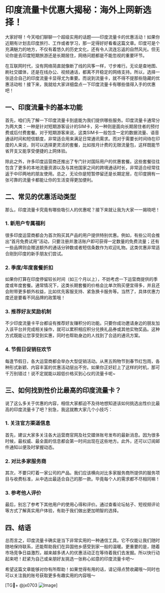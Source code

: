 # 印度流量卡优惠大揭秘：海外上网新选择！

大家好呀！今天咱们聊聊一个超级实用的话题——印度流量卡的优惠活动！如果你近期有计划去印度旅行、工作或者学习，那一定得好好看看这篇文章。印度可是个充满魅力的地方，不仅有着悠久的历史文化，还有令人流连忘返的自然风光。但无论你是去印度短期旅游还是长期居住，网络问题都是不能忽视的重要环节。

在互联网时代，没有网络简直就像断了线的风筝一样，寸步难行。无论是查地图、刷社交媒体，还是在线办公、视频通话，都离不开稳定的网络支持。所以，选择一张适合自己的印度流量卡显得尤为重要。而说到流量卡，就不得不提那些隐藏的优惠活动啦！接下来，我就给大家详细盘点一下印度流量卡有哪些值得入手的优惠吧！

## 一、印度流量卡的基本功能

首先，咱们先了解一下印度流量卡到底能为我们提供哪些服务。印度流量卡通常分为两大类：一种是针对短期游客设计的SIM卡，另一种则是面向长期居住者的预付费或后付费套餐。对于短期游客来说，这类SIM卡一般包含一定的数据流量、语音通话时间和短信额度，非常适合用来满足日常通讯需求。而对于需要长时间待在印度的人来说，则可以选择更灵活的套餐，比如按月计费的无限流量包，这样既能节省开支又能享受便捷的上网体验。

除此之外，许多印度运营商还推出了专门针对国际用户的优惠套餐。这些套餐往往包含了更多的本地流量资源以及与其他国家之间的跨境通话时长，非常适合经常往返于中印两地的朋友使用。总之，无论你是短暂停留还是长期定居，在印度拥有一张可靠的流量卡都能让你的生活变得更加便利。

## 二、常见的优惠活动类型

那么，印度流量卡究竟有哪些吸引人的优惠呢？接下来就让我为大家一一揭晓吧！

### 1. 新用户专属福利

很多印度运营商都会为首次购买其产品的用户提供特别优惠。例如，有些公司会推出“首月免费试用”活动，只要注册并激活账户即可获得一定数量的免费流量；还有一些品牌则会赠送额外的通话分钟数或者短信条数作为欢迎礼物。这类优惠非常适合刚到印度的新手朋友们尝试。

### 2. 季度/年度套餐折扣

如果你打算在印度停留较长时间（如三个月以上），不妨考虑一下运营商提供的季度或年度套餐。通常情况下，这类长期套餐的价格会比单次购买便宜得多，并且还会附带更多额外权益，比如优先客服支持、紧急换卡服务等。当然了，具体优惠力度还是要看不同品牌的政策哦！

### 3. 推荐好友奖励机制

不少印度流量卡平台都设有推荐好友赚积分的功能。只要你成功邀请身边的朋友加入该平台并完成相关操作，就可以累积相应积分兑换礼品券或其他实物奖品。这种方式既能让您享受到实惠，同时也帮助身边的人找到了合适的通讯方案。

### 4. 节假日促销狂欢节

每逢节假日，各大运营商都会举办大型促销活动。从黑五购物节到春节红包雨，各种形式新颖、内容丰富的优惠活动层出不穷。如果你正好赶上了这样的时机，那可千万别错过！说不定就能以超低价格买到心仪的流量卡呢~

## 三、如何找到性价比最高的印度流量卡？

说了这么多关于优惠的内容，相信大家都迫不及待地想知道该如何挑选出性价比最高的印度流量卡了吧？别急，我这就教大家几个小技巧：

### 1. 关注官方渠道信息

首先，建议大家多关注各大运营商官网及社交媒体账号发布的最新消息。因为很多时候，最权威、最全面的信息都会第一时间出现在这些地方。此外，还可以订阅邮件通知以便及时掌握动态。

### 2. 对比多家服务商

其次，不要只盯着一家公司的产品。我们应该横向对比多家服务商所提供的服务项目与收费标准，从中选出最适合自己的那一款。毕竟每个人的需求都不尽相同嘛！

### 3. 参考他人评价

最后，别忘了参考下其他用户的使用心得和评价。通过查看论坛帖子、短视频评论等方式了解真实用户体验，有助于我们做出更加明智的选择。

## 四、结语

总而言之，印度流量卡确实是当下非常实用的一种通信工具。它不仅能让我们随时随地保持联系，还能帮助我们在异国他乡感受到家一般的温暖。更重要的是，随着市场竞争日益激烈，越来越多诱人的优惠活动正在等待着我们去发掘。所以快行动起来吧！赶紧为自己或亲朋好友挑选一张称心如意的印度流量卡吧～

希望这篇文章能够对你有所帮助！如果觉得有用的话，请记得点赞收藏哦～同时也可以关注我的账号获取更多有趣实用的内容哦～

[TG💪+ @jx0703 ![Image](https://github.com/user-attachments/assets/dbca1d08-cadb-493c-b0ec-ad6f7a83f270)]